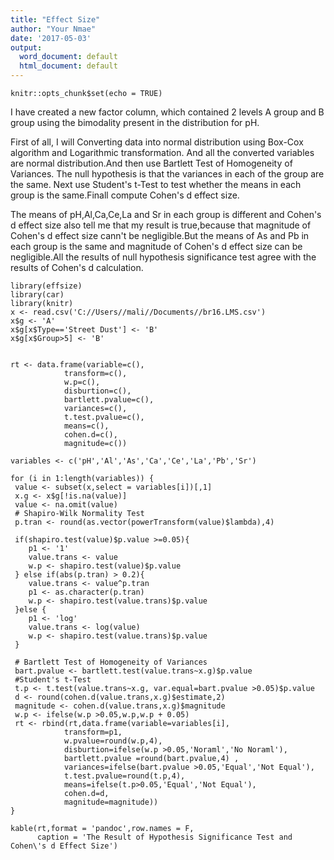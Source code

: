 ```yaml
---
title: "Effect Size"
author: "Your Nmae"
date: '2017-05-03'
output:
  word_document: default
  html_document: default
---
```


```{r setup, include=FALSE}
knitr::opts_chunk$set(echo = TRUE)
```



I have created a new factor column, which contained 2 levels A group and  B group using the bimodality present in the distribution for pH.

First of all, I will Converting data into normal distribution using Box-Cox algorithm and Logarithmic transformation. And all the converted variables are normal distribution.And then use Bartlett Test of Homogeneity of Variances.  The null hypothesis is that the variances in each of the group are the same. Next use Student's t-Test  to test whether the means in each group is the same.Finall compute Cohen's d effect size.

The means of pH,Al,Ca,Ce,La and Sr in each group is different and  Cohen's d effect size also tell me that my result is true,because that magnitude of Cohen's d effect size cann't be negligible.But the  means of As and Pb in each group is the same and magnitude of Cohen's d effect size can be negligible.All the results of null hypothesis significance test agree with the results of Cohen's d calculation.





```{r, message=FALSE, warning=FALSE, include=FALSE}
library(effsize)
library(car)
library(knitr)
x <- read.csv('C://Users//mali//Documents//br16.LMS.csv')
x$g <- 'A'
x$g[x$Type=='Street Dust'] <- 'B'
x$g[x$Group>5] <- 'B'


rt <- data.frame(variable=c(),
 	        transform=c(),
 	        w.p=c(),
 	        disburtion=c(),
 	        bartlett.pvalue=c(),
 	        variances=c(),
 	        t.test.pvalue=c(),
 	        means=c(),
 	        cohen.d=c(),
 	        magnitude=c())

variables <- c('pH','Al','As','Ca','Ce','La','Pb','Sr')

for (i in 1:length(variables)) {
 value <- subset(x,select = variables[i])[,1]
 x.g <- x$g[!is.na(value)]
 value <- na.omit(value)
 # Shapiro-Wilk Normality Test
 p.tran <- round(as.vector(powerTransform(value)$lambda),4)
 
 if(shapiro.test(value)$p.value >=0.05){
 	p1 <- '1'
 	value.trans <- value
 	w.p <- shapiro.test(value)$p.value 
 } else if(abs(p.tran) > 0.2){
 	value.trans <- value^p.tran
 	p1 <- as.character(p.tran)
 	w.p <- shapiro.test(value.trans)$p.value 
 }else {
 	p1 <- 'log'
 	value.trans <- log(value)
 	w.p <- shapiro.test(value.trans)$p.value 
 }

 # Bartlett Test of Homogeneity of Variances
 bart.pvalue <- bartlett.test(value.trans~x.g)$p.value
 #Student's t-Test
 t.p <- t.test(value.trans~x.g, var.equal=bart.pvalue >0.05)$p.value
 d <- round(cohen.d(value.trans,x.g)$estimate,2)
 magnitude <- cohen.d(value.trans,x.g)$magnitude
 w.p <- ifelse(w.p >0.05,w.p,w.p + 0.05)
 rt <- rbind(rt,data.frame(variable=variables[i],
 	        transform=p1,
 	        w.pvalue=round(w.p,4),
 	        disburtion=ifelse(w.p >0.05,'Noraml','No Noraml'),
 	        bartlett.pvalue =round(bart.pvalue,4) ,
 	        variances=ifelse(bart.pvalue >0.05,'Equal','Not Equal'),
 	        t.test.pvalue=round(t.p,4),
 	        means=ifelse(t.p>0.05,'Equal','Not Equal'),
 	        cohen.d=d,
 	        magnitude=magnitude))
}
```

```{r, echo=FALSE}
kable(rt,format = 'pandoc',row.names = F,
      caption = 'The Result of Hypothesis Significance Test and Cohen\'s d Effect Size')
```


